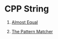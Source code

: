 # CPP String

1. [Almost Equal](https://www.geeksforgeeks.org/problems/almost-equal/1?page=1&category=cpp-strings&sortBy=submissions)

2. [The Pattern Matcher](https://www.geeksforgeeks.org/problems/the-pattern-matcher/1?page=1&category=cpp-strings&sortBy=submissions)
